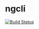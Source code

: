 ngcli
=====
[![Build Status](https://travis-ci.org/franleplant/ngcli.svg?branch=master)](https://travis-ci.org/franleplant/ngcli)
